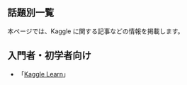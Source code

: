 ## 話題別一覧

本ページでは、Kaggle に関する記事などの情報を掲載します。

## 入門者・初学者向け

- 「[Kaggle Learn](https://www.kaggle.com/learn)」
